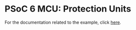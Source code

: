 # PSoC 6 MCU: Protection Units

For the documentation related to the example, click  [here](../README.md).
